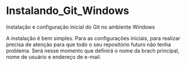 # Instalando_Git_Windows

Instalação e configuração inicial do Git no ambiente Windows

A instalação é bem simples.
Para as configurações iniciais, para realizar precisa de atenção para que todo o seu repositório futuro não tenha problema.
Será nesse momento que definirá o nome da brach principal, nome de usuário e endereço de e-mail.
